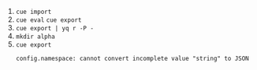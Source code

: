 
1. `cue import `
2. `cue eval` `cue export`
3. `cue export | yq r -P -`
4. `mkdir alpha`
5. `cue export`
    ```$ cue export
    config.namespace: cannot convert incomplete value "string" to JSON
    ```

